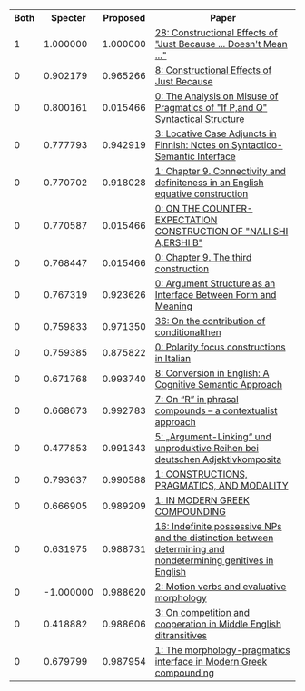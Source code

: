 <html><table><tr>
<th>Both</th>
<th>Specter</th>
<th>Proposed</th>
<th>Paper</th>
</tr>
<tr>
<td>1</td>
<td>1.000000</td>
<td>1.000000</td>
<td><a href="https://www.semanticscholar.org/paper/f4b0254a219729b35808c360f0c753ba1c815595">28: Constructional Effects of "Just Because ... Doesn't Mean ..."</a></td>
</tr>
<tr>
<td>0</td>
<td>0.902179</td>
<td>0.965266</td>
<td><a href="https://www.semanticscholar.org/paper/a0b30394d2f8ab5bd1afd12866440b7568c45baf">8: Constructional Effects of Just Because</a></td>
</tr>
<tr>
<td>0</td>
<td>0.800161</td>
<td>0.015466</td>
<td><a href="https://www.semanticscholar.org/paper/a462c3f06fad79824058eceb6e4e97da319da069">0: The Analysis on Misuse of Pragmatics of "If P,and Q" Syntactical Structure</a></td>
</tr>
<tr>
<td>0</td>
<td>0.777793</td>
<td>0.942919</td>
<td><a href="https://www.semanticscholar.org/paper/04c5636c404ae671aa45e266dbba6da836d8511b">3: Locative Case Adjuncts in Finnish: Notes on Syntactico-Semantic Interface</a></td>
</tr>
<tr>
<td>0</td>
<td>0.770702</td>
<td>0.918028</td>
<td><a href="https://www.semanticscholar.org/paper/e42f62609012a6b0898108b7e62e99ce9d5acb68">1: Chapter 9. Connectivity and definiteness in an English equative construction</a></td>
</tr>
<tr>
<td>0</td>
<td>0.770587</td>
<td>0.015466</td>
<td><a href="https://www.semanticscholar.org/paper/a9b132ea52dd20852f2472a32585fd0a9bdf1263">0: ON THE COUNTER-EXPECTATION CONSTRUCTION OF "NALI SHI A,ERSHI B"</a></td>
</tr>
<tr>
<td>0</td>
<td>0.768447</td>
<td>0.015466</td>
<td><a href="https://www.semanticscholar.org/paper/da27a6e9c95632946879b0058409b0ff04eb3676">0: Chapter 9. The third construction</a></td>
</tr>
<tr>
<td>0</td>
<td>0.767319</td>
<td>0.923626</td>
<td><a href="https://www.semanticscholar.org/paper/5e09bb2f763f59212ac8ef5c245c458e4040a43d">0: Argument Structure as an Interface Between Form and Meaning</a></td>
</tr>
<tr>
<td>0</td>
<td>0.759833</td>
<td>0.971350</td>
<td><a href="https://www.semanticscholar.org/paper/95188c1a0d427d7eaebc539faac85944666918ad">36: On the contribution of conditionalthen</a></td>
</tr>
<tr>
<td>0</td>
<td>0.759385</td>
<td>0.875822</td>
<td><a href="https://www.semanticscholar.org/paper/6ca185757753895a750668febb5b0e7948557964">0: Polarity focus constructions in Italian</a></td>
</tr>
<tr>
<td>0</td>
<td>0.671768</td>
<td>0.993740</td>
<td><a href="https://www.semanticscholar.org/paper/70aac9f4a61883d76486dfad6d0023f9070657d1">8: Conversion in English: A Cognitive Semantic Approach</a></td>
</tr>
<tr>
<td>0</td>
<td>0.668673</td>
<td>0.992783</td>
<td><a href="https://www.semanticscholar.org/paper/eb96ca71125b34b38cc1f9f9efe8c9ba73a63c1c">7: On “R” in phrasal compounds – a contextualist approach</a></td>
</tr>
<tr>
<td>0</td>
<td>0.477853</td>
<td>0.991343</td>
<td><a href="https://www.semanticscholar.org/paper/3aa366017b1835a8fa05012a2203229a63b90f5c">5: „Argument-Linking“ und unproduktive Reihen bei deutschen Adjektivkomposita</a></td>
</tr>
<tr>
<td>0</td>
<td>0.793637</td>
<td>0.990588</td>
<td><a href="https://www.semanticscholar.org/paper/2ef61525df8d694f2845bca0cf6dd57631172185">1: CONSTRUCTIONS, PRAGMATICS, AND MODALITY</a></td>
</tr>
<tr>
<td>0</td>
<td>0.666905</td>
<td>0.989209</td>
<td><a href="https://www.semanticscholar.org/paper/53645b05db75c7afdee0f9ec2a863b0db9b521db">1: IN MODERN GREEK COMPOUNDING</a></td>
</tr>
<tr>
<td>0</td>
<td>0.631975</td>
<td>0.988731</td>
<td><a href="https://www.semanticscholar.org/paper/dd43306dc8909040c3accd7bffd14abee25fb437">16: Indefinite possessive NPs and the distinction between determining and nondetermining genitives in English</a></td>
</tr>
<tr>
<td>0</td>
<td>-1.000000</td>
<td>0.988620</td>
<td><a href="https://www.semanticscholar.org/paper/f04b810a21dd6433f34e8c19353353b2a566cb9e">2: Motion verbs and evaluative morphology</a></td>
</tr>
<tr>
<td>0</td>
<td>0.418882</td>
<td>0.988606</td>
<td><a href="https://www.semanticscholar.org/paper/483d93115b040896a70fd83c3afa2822a75ebe24">3: On competition and cooperation in Middle English ditransitives</a></td>
</tr>
<tr>
<td>0</td>
<td>0.679799</td>
<td>0.987954</td>
<td><a href="https://www.semanticscholar.org/paper/17d103a2cc328ded29c22b65ea102b45d7888b60">1: The morphology-pragmatics interface in Modern Greek compounding</a></td>
</tr>
</table></html>
